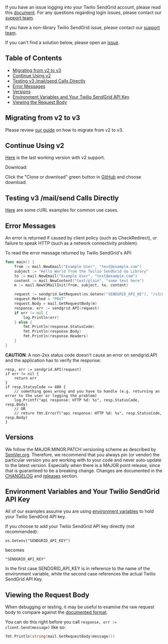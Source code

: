 If you have an issue logging into your Twilio SendGrid account, please read this [document](https://sendgrid.com/docs/ui/account-and-settings/troubleshooting-login/). For any questions regarding login issues, please contact our [support team](https://support.sendgrid.com).

If you have a non-library Twilio SendGrid issue, please contact our [support team](https://support.sendgrid.com).

If you can't find a solution below, please open an [issue](https://github.com/sendgrid/sendgrid-go/issues).


## Table of Contents

* [Migrating from v2 to v3](#migrating)
* [Continue Using v2](#v2)
* [Testing v3 /mail/send Calls Directly](#testing)
* [Error Messages](#error)
* [Versions](#versions)
* [Environment Variables and Your Twilio SendGrid API Key](#environment)
* [Viewing the Request Body](#request-body)

<a name="migrating"></a>
## Migrating from v2 to v3

Please review [our guide](https://sendgrid.com/docs/Classroom/Send/v3_Mail_Send/how_to_migrate_from_v2_to_v3_mail_send.html) on how to migrate from v2 to v3.

<a name="v2"></a>
## Continue Using v2

[Here](https://github.com/sendgrid/sendgrid-go/tree/0bf6332788d0230b7da84a1ae68d7531073200e1) is the last working version with v2 support.

Download:

Click the "Clone or download" green button in [GitHub](https://github.com/sendgrid/sendgrid-go/tree/0bf6332788d0230b7da84a1ae68d7531073200e1) and choose download.

<a name="testing"></a>
## Testing v3 /mail/send Calls Directly

[Here](https://sendgrid.com/docs/for-developers/sending-email/curl-examples) are some cURL examples for common use cases.

<a name="error"></a>
## Error Messages

An error is returned if caused by client policy (such as CheckRedirect), or failure to speak HTTP (such as a network connectivity problem).

To read the error message returned by Twilio SendGrid's API:

```go
func main() {
	from := mail.NewEmail("Example User", "test@example.com")
	subject := "Hello World from the Twilio SendGrid Go Library"
	to := mail.NewEmail("Example User", "test@example.com")
	content := mail.NewContent("text/plain", "some text here")
	m := mail.NewV3MailInit(from, subject, to, content)

	request := sendgrid.GetRequest(os.Getenv("SENDGRID_API_KE"), "/v3/mail/send", "https://api.sendgrid.com")
	request.Method = "POST"
	request.Body = mail.GetRequestBody(m)
	response, err := sendgrid.API(request)
	if err != nil {
		log.Println(err)
	} else {
		fmt.Println(response.StatusCode)
		fmt.Println(response.Body)
		fmt.Println(response.Headers)
	}
}
```

__CAUTION__: A non-2xx status code doesn't cause an error on sendgrid.API and the application has to verify the response:

```golang
resp, err := sendgrid.API(request)
if err != nil {
	return err
}
if resp.StatusCode >= 400 {
	// something goes wrong and you have to handle (e.g. returning an error to the user or logging the problem)
	log.Printf("api response: HTTP %d: %s", resp.StatusCode, resp.Body)
	// OR
	// return fmt.Errorf("api response: HTTP %d: %s", resp.StatusCode, resp.Body)
}
```

<a name="versions"></a>
## Versions

We follow the MAJOR.MINOR.PATCH versioning scheme as described by [SemVer.org](http://semver.org). Therefore, we recommend that you always pin (or vendor) the particular version you are working with to your code and never auto-update to the latest version. Especially when there is a MAJOR point release, since that is guaranteed to be a breaking change. Changes are documented in the [CHANGELOG](https://github.com/sendgrid/sendgrid-go/blob/HEAD/CHANGELOG.md) and [releases](https://github.com/sendgrid/sendgrid-go/releases) section.

<a name="environment"></a>
## Environment Variables and Your Twilio SendGrid API Key

All of our examples assume you are using [environment variables](https://github.com/sendgrid/sendgrid-go#setup-environment-variables) to hold your Twilio SendGrid API key.

If you choose to add your Twilio SendGrid API key directly (not recommended):

`os.Getenv("SENDGRID_API_KEY")`

becomes

`"SENDGRID_API_KEY"`

In the first case SENDGRID_API_KEY is in reference to the name of the environment variable, while the second case references the actual Twilio SendGrid API Key.

<a name="request-body"></a>
## Viewing the Request Body

When debugging or testing, it may be useful to examine the raw request body to compare against the [documented format](https://sendgrid.com/docs/API_Reference/api_v3.html).

You can do this right before you call `response, err := client.Send(message)` like so:

```go
fmt.Println(string(mail.GetRequestBody(message)))
```
